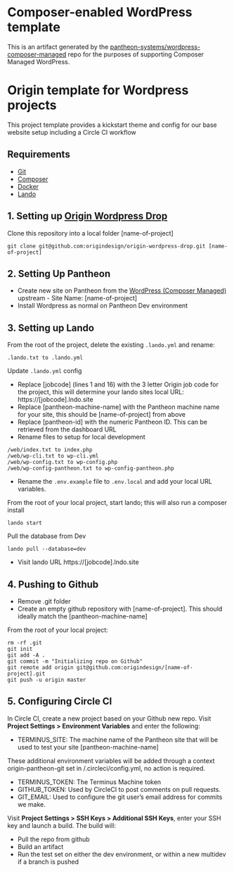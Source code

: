 # Composer-enabled WordPress template

This is an artifact generated by the [pantheon-systems/wordpress-composer-managed](https://github.com/pantheon-upstreams/wordpress-composer-managed) repo for the purposes of supporting Composer Managed WordPress.

# Origin template for Wordpress projects

This project template provides a kickstart theme and config for our base website setup including a Circle CI workflow

## Requirements

- [Git](https://git-scm.com/downloads)
- [Composer](https://getcomposer.org/download/)
- [Docker](https://docs.docker.com/engine/installation/)
- [Lando](https://lando.dev/)

## 1. Setting up [Origin Wordpress Drop](https://github.com/origindesign/origin-wordpress-drop)

Clone this repository into a local folder [name-of-project]

```
git clone git@github.com:origindesign/origin-wordpress-drop.git [name-of-project]
```

## 2. Setting Up Pantheon

- Create new site on Pantheon from the [WordPress (Composer Managed)](https://dashboard.pantheon.io/sites/create?upstream_id=90a683cd-4e03-4832-9b49-be97ab2a0be4) upstream - Site Name: [name-of-project]
- Install Wordpress as normal on Pantheon Dev environment

## 3. Setting up Lando

From the root of the project, delete the existing `.lando.yml` and rename:

```
.lando.txt to .lando.yml
```

Update `.lando.yml` config

- Replace [jobcode] (lines 1 and 16) with the 3 letter Origin job code for the project, this will determine your lando sites local URL: https://[jobcode].lndo.site
- Replace [pantheon-machine-name] with the Pantheon machine name for your site, this should be [name-of-project] from above
- Replace [pantheon-id] with the numeric Pantheon ID. This can be retrieved from the dashboard URL
- Rename files to setup for local development

```shell
/web/index.txt to index.php
/web/wp-cli.txt to wp-cli.yml
/web/wp-config.txt to wp-config.php
/web/wp-config-pantheon.txt to wp-config-pantheon.php
```

- Rename the `.env.example` file to `.env.local` and add your local URL variables.

From the root of your local project, start lando; this will also run a composer install

```shell
lando start
```

Pull the database from Dev

```
lando pull --database=dev
```

- Visit lando URL https://[jobcode].lndo.site

## 4. Pushing to Github

- Remove .git folder
- Create an empty github repository with [name-of-project]. This should ideally match the [pantheon-machine-name]

From the root of your local project:

```shell
rm -rf .git
git init
git add -A .
git commit -m "Initializing repo on Github"
git remote add origin git@github.com:origindesign/[name-of-project].git
git push -u origin master
```

## 5. Configuring Circle CI

In Circle CI, create a new project based on your Github new repo. Visit **Project Settings > Environment Variables** and enter the following:

- TERMINUS_SITE: The machine name of the Pantheon site that will be used to test your site [pantheon-machine-name]

These additional environment variables will be added through a context origin-pantheon-git set in /.circleci/config.yml, no action is required.

- TERMINUS_TOKEN: The Terminus Machine token
- GITHUB_TOKEN: Used by CircleCI to post comments on pull requests.
- GIT_EMAIL: Used to configure the git user’s email address for commits we make.

Visit **Project Settings > SSH Keys > Additional SSH Keys**, enter your SSH key and launch a build. The build will:

- Pull the repo from github
- Build an artifact
- Run the test set on either the dev environment, or within a new multidev if a branch is pushed
